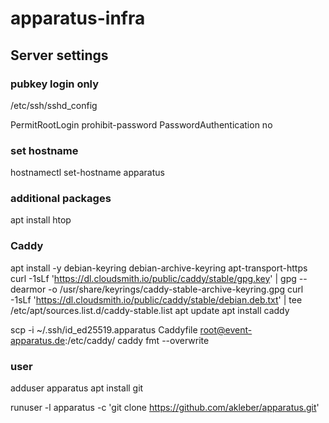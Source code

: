 # apparatus-infra

## Server settings


### pubkey login only

/etc/ssh/sshd_config

PermitRootLogin prohibit-password
PasswordAuthentication no

### set hostname

hostnamectl set-hostname apparatus

### additional packages

apt install htop

### Caddy

apt install -y debian-keyring debian-archive-keyring apt-transport-https
curl -1sLf 'https://dl.cloudsmith.io/public/caddy/stable/gpg.key' | gpg --dearmor -o /usr/share/keyrings/caddy-stable-archive-keyring.gpg
curl -1sLf 'https://dl.cloudsmith.io/public/caddy/stable/debian.deb.txt' | tee /etc/apt/sources.list.d/caddy-stable.list
apt update
apt install caddy


scp -i ~/.ssh/id_ed25519.apparatus Caddyfile root@event-apparatus.de:/etc/caddy/
caddy fmt --overwrite


### user

adduser apparatus
apt install git


runuser -l apparatus -c 'git clone https://github.com/akleber/apparatus.git'
